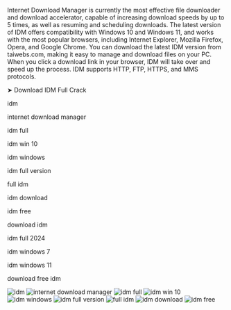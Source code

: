 Internet Download Manager is currently the most effective file downloader and download accelerator, capable of increasing download speeds by up to 5 times, as well as resuming and scheduling downloads. The latest version of IDM offers compatibility with Windows 10 and Windows 11, and works with the most popular browsers, including Internet Explorer, Mozilla Firefox, Opera, and Google Chrome. You can download the latest IDM version from taiwebs.com, making it easy to manage and download files on your PC. When you click a download link in your browser, IDM will take over and speed up the process. IDM supports HTTP, FTP, HTTPS, and MMS protocols.

➤ Download IDM Full Crack

idm

internet download manager

idm full

idm win 10

idm windows

idm full version

full idm

idm download

idm free

download idm

idm full 2024

idm windows 7

idm windows 11

download free idm

![idm](https://th.bing.com/th/id/OIP.Z-aiphJlnnH_nax1Ru2GxgHaD4?w=305&h=180&c=7&r=0&o=5&dpr=2&pid=1.7)
![internet download manager](https://th.bing.com/th/id/OIP.H2AKSKqYJ2IbvTtMjlrQtwHaFj?w=213&h=180&c=7&r=0&o=5&dpr=2&pid=1.7)
![idm full](https://th.bing.com/th/id/OIP.t_TLTxJGIw0SUhUBneEYzgHaDi?w=310&h=166&c=7&r=0&o=5&dpr=2&pid=1.7)
![idm win 10](https://th.bing.com/th/id/OIP.bhVavW-E6oidLFK67W_OswAAAA?rs=1&pid=ImgDetMain)
![idm windows](https://th.bing.com/th/id/R.50a556330831416a35ea11ad7e833d29?rik=U19Cpolc7NA5KQ&pid=ImgRaw&r=0)
![idm full version](https://th.bing.com/th/id/OIP.BaRrklf5QsaTUOii74aUBwHaE8?rs=1&pid=ImgDetMain)
![full idm](https://th.bing.com/th/id/OIP.hQzszzhD8k3fpnuUXrcQSgHaD4?rs=1&pid=ImgDetMain)
![idm download](https://th.bing.com/th/id/OIP.4lVQqUPOsgQwSBi6LWeclwHaFD?w=256&h=180&c=7&r=0&o=5&dpr=2&pid=1.7)
![idm free](https://th.bing.com/th/id/OIP.BsawqUH38mYm0-iB222uKwHaGs?rs=1&pid=ImgDetMain)
